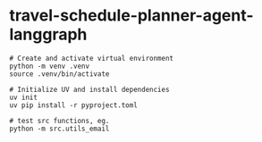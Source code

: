 # travel-schedule-planner-agent-langgraph

```shell
# Create and activate virtual environment
python -m venv .venv
source .venv/bin/activate

# Initialize UV and install dependencies
uv init
uv pip install -r pyproject.toml

# test src functions, eg.
python -m src.utils_email
```